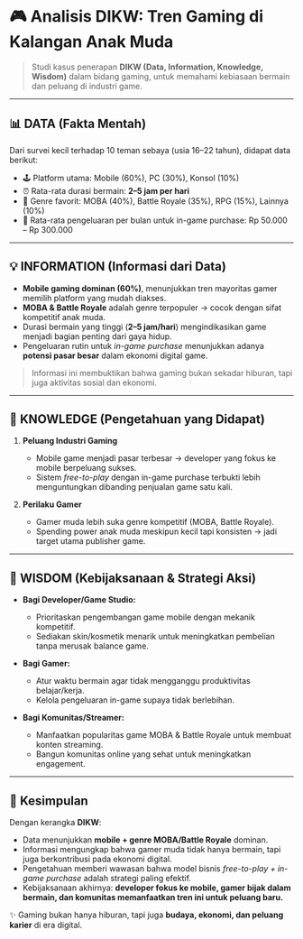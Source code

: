 # 🎮 Analisis DIKW: Tren Gaming di Kalangan Anak Muda

> Studi kasus penerapan **DIKW (Data, Information, Knowledge, Wisdom)** dalam bidang gaming, untuk memahami kebiasaan bermain dan peluang di industri game.

---

## 📊 DATA (Fakta Mentah)

Dari survei kecil terhadap 10 teman sebaya (usia 16–22 tahun), didapat data berikut:

- 🕹️ Platform utama: Mobile (60%), PC (30%), Konsol (10%)  
- ⏰ Rata-rata durasi bermain: **2–5 jam per hari**  
- 🎯 Genre favorit: MOBA (40%), Battle Royale (35%), RPG (15%), Lainnya (10%)  
- 💸 Rata-rata pengeluaran per bulan untuk in-game purchase: Rp 50.000 – Rp 300.000  

---

## 💡 INFORMATION (Informasi dari Data)

- **Mobile gaming dominan (60%)**, menunjukkan tren mayoritas gamer memilih platform yang mudah diakses.  
- **MOBA & Battle Royale** adalah genre terpopuler → cocok dengan sifat kompetitif anak muda.  
- Durasi bermain yang tinggi (**2–5 jam/hari**) mengindikasikan game menjadi bagian penting dari gaya hidup.  
- Pengeluaran rutin untuk *in-game purchase* menunjukkan adanya **potensi pasar besar** dalam ekonomi digital game.  

> Informasi ini membuktikan bahwa gaming bukan sekadar hiburan, tapi juga aktivitas sosial dan ekonomi.

---

## 🧠 KNOWLEDGE (Pengetahuan yang Didapat)

1. **Peluang Industri Gaming**  
   - Mobile game menjadi pasar terbesar → developer yang fokus ke mobile berpeluang sukses.  
   - Sistem *free-to-play* dengan in-game purchase terbukti lebih menguntungkan dibanding penjualan game satu kali.  

2. **Perilaku Gamer**  
   - Gamer muda lebih suka genre kompetitif (MOBA, Battle Royale).  
   - Spending power anak muda meskipun kecil tapi konsisten → jadi target utama publisher game.  

---

## 🎯 WISDOM (Kebijaksanaan & Strategi Aksi)

- **Bagi Developer/Game Studio:**  
  - Prioritaskan pengembangan game mobile dengan mekanik kompetitif.  
  - Sediakan skin/kosmetik menarik untuk meningkatkan pembelian tanpa merusak balance game.  

- **Bagi Gamer:**  
  - Atur waktu bermain agar tidak mengganggu produktivitas belajar/kerja.  
  - Kelola pengeluaran in-game supaya tidak berlebihan.  

- **Bagi Komunitas/Streamer:**  
  - Manfaatkan popularitas game MOBA & Battle Royale untuk membuat konten streaming.  
  - Bangun komunitas online yang sehat untuk meningkatkan engagement.  

---

## 📌 Kesimpulan

Dengan kerangka **DIKW**:  
- Data menunjukkan **mobile + genre MOBA/Battle Royale** dominan.  
- Informasi mengungkap bahwa gamer muda tidak hanya bermain, tapi juga berkontribusi pada ekonomi digital.  
- Pengetahuan memberi wawasan bahwa model bisnis *free-to-play + in-game purchase* adalah strategi paling efektif.  
- Kebijaksanaan akhirnya: **developer fokus ke mobile, gamer bijak dalam bermain, dan komunitas memanfaatkan tren ini untuk peluang baru.**  

✨ Gaming bukan hanya hiburan, tapi juga **budaya, ekonomi, dan peluang karier** di era digital.
